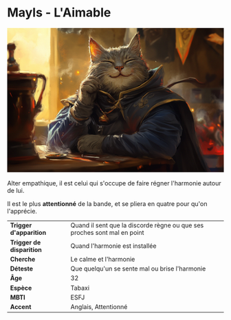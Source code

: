 # Mayls - L'Aimable
![Mayls](../../../_images/LAimable.png)

Alter empathique, il est celui qui s'occupe de faire régner l'harmonie autour de lui.

Il est le plus **attentionné** de la bande, et se pliera en quatre pour qu'on l'apprécie.

| | |
| - | - |
| **Trigger d'apparition** | Quand il sent que la discorde règne ou que ses proches sont mal en point |
| **Trigger de disparition** | Quand l'harmonie est installée |
| **Cherche** | Le calme et l'harmonie |
| **Déteste** | Que quelqu'un se sente mal ou brise l'harmonie |
| **Âge** | 32 |
| **Espèce** | Tabaxi |
| **MBTI** | ESFJ |
| **Accent** | Anglais, Attentionné |